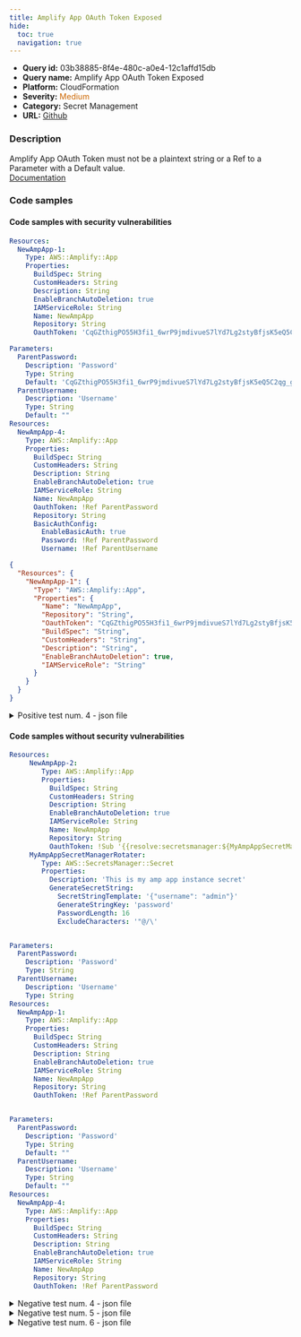 ```yaml
---
title: Amplify App OAuth Token Exposed
hide:
  toc: true
  navigation: true
---
```


<style>
  .highlight .hll {
    background-color: #ff171742;
  }
  .md-content {
    max-width: 1100px;
    margin: 0 auto;
  }
</style>

-   **Query id:** 03b38885-8f4e-480c-a0e4-12c1affd15db
-   **Query name:** Amplify App OAuth Token Exposed
-   **Platform:** CloudFormation
-   **Severity:** <span style="color:#C60">Medium</span>
-   **Category:** Secret Management
-   **URL:** [Github](https://github.com/Checkmarx/kics/tree/master/assets/queries/cloudFormation/aws/amplify_app_oauth_token_exposed)

### Description
Amplify App OAuth Token must not be a plaintext string or a Ref to a Parameter with a Default value.<br>
[Documentation](https://docs.aws.amazon.com/AWSCloudFormation/latest/UserGuide/aws-properties-amplify-app-basicauthconfig.html)

### Code samples
#### Code samples with security vulnerabilities
```yaml title="Positive test num. 1 - yaml file" hl_lines="4"
Resources:
  NewAmpApp-1:
    Type: AWS::Amplify::App
    Properties:
      BuildSpec: String
      CustomHeaders: String
      Description: String
      EnableBranchAutoDeletion: true
      IAMServiceRole: String
      Name: NewAmpApp
      Repository: String
      OauthToken: 'CqGZthigPO55H3fi1_6wrP9jmdivueS7lYd7Lg2styBfjsK5eQ5C2qg_gONQgzyvvVojXY0JyMkRdm71y3nTFl1ZYOgJSNLshvWnm9QoEJrInp_xr-o-9RgZHhrGp5X9dCZVYsYF1WHqj5p75O37IKc8Rv6yO9kGw1flCbT4xbeLTDItX71jRzuAHYNKGPKkxrhIuQ-w9MyKYZ0a3pYT4lWZzWVFoMu9G-smC4qrww5grWCUevE9LuNEZgSijFgRK9QPo8PxMt427lGyK-FkoB8x4qllQ1aCG9_mz2t6A1nRxXY7-Jq9ONkmNoUHiTenEUUaPQcz4RFzrkTE-GaUNP_yK2tNR2i5-TQ4tcI8hQW0aaAsWBPoxd_ZXNty9AhRpshU9WUy32yIHj47jMYCpA'


```
```yaml title="Positive test num. 2 - yaml file" hl_lines="5"
Parameters:
  ParentPassword:
    Description: 'Password'
    Type: String
    Default: 'CqGZthigPO55H3fi1_6wrP9jmdivueS7lYd7Lg2styBfjsK5eQ5C2qg_gONQgzyvvVojXY0JyMkRdm71y3nTFl1ZYOgJSNLshvWnm9QoEJrInp_xr-o-9RgZHhrGp5X9dCZVYsYF1WHqj5p75O37IKc8Rv6yO9kGw1flCbT4xbeLTDItX71jRzuAHYNKGPKkxrhIuQ-w9MyKYZ0a3pYT4lWZzWVFoMu9G-smC4qrww5grWCUevE9LuNEZgSijFgRK9QPo8PxMt427lGyK-FkoB8x4qllQ1aCG9_mz2t6A1nRxXY7-Jq9ONkmNoUHiTenEUUaPQcz4RFzrkTE-GaUNP_yK2tNR2i5-TQ4tcI8hQW0aaAsWBPoxd_ZXNty9AhRpshU9WUy32yIHj47jMYCpA'
  ParentUsername:
    Description: 'Username'
    Type: String
    Default: ""
Resources:
  NewAmpApp-4:
    Type: AWS::Amplify::App
    Properties:
      BuildSpec: String
      CustomHeaders: String
      Description: String
      EnableBranchAutoDeletion: true
      IAMServiceRole: String
      Name: NewAmpApp
      OauthToken: !Ref ParentPassword
      Repository: String
      BasicAuthConfig:
        EnableBasicAuth: true
        Password: !Ref ParentPassword
        Username: !Ref ParentUsername

```
```json title="Positive test num. 3 - json file" hl_lines="5"
{
  "Resources": {
    "NewAmpApp-1": {
      "Type": "AWS::Amplify::App",
      "Properties": {
        "Name": "NewAmpApp",
        "Repository": "String",
        "OauthToken": "CqGZthigPO55H3fi1_6wrP9jmdivueS7lYd7Lg2styBfjsK5eQ5C2qg_gONQgzyvvVojXY0JyMkRdm71y3nTFl1ZYOgJSNLshvWnm9QoEJrInp_xr-o-9RgZHhrGp5X9dCZVYsYF1WHqj5p75O37IKc8Rv6yO9kGw1flCbT4xbeLTDItX71jRzuAHYNKGPKkxrhIuQ-w9MyKYZ0a3pYT4lWZzWVFoMu9G-smC4qrww5grWCUevE9LuNEZgSijFgRK9QPo8PxMt427lGyK-FkoB8x4qllQ1aCG9_mz2t6A1nRxXY7-Jq9ONkmNoUHiTenEUUaPQcz4RFzrkTE-GaUNP_yK2tNR2i5-TQ4tcI8hQW0aaAsWBPoxd_ZXNty9AhRpshU9WUy32yIHj47jMYCpA",
        "BuildSpec": "String",
        "CustomHeaders": "String",
        "Description": "String",
        "EnableBranchAutoDeletion": true,
        "IAMServiceRole": "String"
      }
    }
  }
}

```
<details><summary>Positive test num. 4 - json file</summary>

```json hl_lines="11"
{
  "Parameters": {
    "ParentUsername": {
      "Description": "Username",
      "Type": "String",
      "Default": ""
    },
    "ParentPassword": {
      "Description": "Password",
      "Type": "String",
      "Default": "CqGZthigPO55H3fi1_6wrP9jmdivueS7lYd7Lg2styBfjsK5eQ5C2qg_gONQgzyvvVojXY0JyMkRdm71y3nTFl1ZYOgJSNLshvWnm9QoEJrInp_xr-o-9RgZHhrGp5X9dCZVYsYF1WHqj5p75O37IKc8Rv6yO9kGw1flCbT4xbeLTDItX71jRzuAHYNKGPKkxrhIuQ-w9MyKYZ0a3pYT4lWZzWVFoMu9G-smC4qrww5grWCUevE9LuNEZgSijFgRK9QPo8PxMt427lGyK-FkoB8x4qllQ1aCG9_mz2t6A1nRxXY7-Jq9ONkmNoUHiTenEUUaPQcz4RFzrkTE-GaUNP_yK2tNR2i5-TQ4tcI8hQW0aaAsWBPoxd_ZXNty9AhRpshU9WUy32yIHj47jMYCpA"
    }
  },
  "Resources": {
    "NewAmpApp-4": {
      "Type": "AWS::Amplify::App",
      "Properties": {
        "Repository": "String",
        "BasicAuthConfig": {
          "EnableBasicAuth": true,
          "Password": "ParentPassword",
          "Username": "ParentUsername"
        },
        "OauthToken": "ParentPassword",
        "BuildSpec": "String",
        "CustomHeaders": "String",
        "Description": "String",
        "EnableBranchAutoDeletion": true,
        "IAMServiceRole": "String",
        "Name": "NewAmpApp"
      }
    }
  }
}

```
</details>


#### Code samples without security vulnerabilities
```yaml title="Negative test num. 1 - yaml file"
Resources:
     NewAmpApp-2:
        Type: AWS::Amplify::App
        Properties:
          BuildSpec: String
          CustomHeaders: String
          Description: String
          EnableBranchAutoDeletion: true
          IAMServiceRole: String
          Name: NewAmpApp
          Repository: String
          OauthToken: !Sub '{{resolve:secretsmanager:${MyAmpAppSecretManagerRotater}::password}}'
     MyAmpAppSecretManagerRotater:
        Type: AWS::SecretsManager::Secret
        Properties:
          Description: 'This is my amp app instance secret'
          GenerateSecretString:
            SecretStringTemplate: '{"username": "admin"}'
            GenerateStringKey: 'password'
            PasswordLength: 16
            ExcludeCharacters: '"@/\'

```
```yaml title="Negative test num. 2 - yaml file"

Parameters:
  ParentPassword:
    Description: 'Password'
    Type: String
  ParentUsername:
    Description: 'Username'
    Type: String
Resources:
  NewAmpApp-1:
    Type: AWS::Amplify::App
    Properties:
      BuildSpec: String
      CustomHeaders: String
      Description: String
      EnableBranchAutoDeletion: true
      IAMServiceRole: String
      Name: NewAmpApp
      Repository: String
      OauthToken: !Ref ParentPassword


```
```yaml title="Negative test num. 3 - yaml file"

Parameters:
  ParentPassword:
    Description: 'Password'
    Type: String
    Default: ""
  ParentUsername:
    Description: 'Username'
    Type: String
    Default: ""
Resources:
  NewAmpApp-4:
    Type: AWS::Amplify::App
    Properties:
      BuildSpec: String
      CustomHeaders: String
      Description: String
      EnableBranchAutoDeletion: true
      IAMServiceRole: String
      Name: NewAmpApp
      Repository: String
      OauthToken: !Ref ParentPassword

```
<details><summary>Negative test num. 4 - json file</summary>

```json
{
  "Resources": {
    "NewAmpApp-2": {
      "Type": "AWS::Amplify::App",
      "Properties": {
        "Name": "NewAmpApp",
        "Repository": "String",
        "OauthToken": "{{resolve:secretsmanager:${MyAmpAppSecretManagerRotater}::password}}",
        "BuildSpec": "String",
        "CustomHeaders": "String",
        "Description": "String",
        "EnableBranchAutoDeletion": true,
        "IAMServiceRole": "String"
      }
    },
    "MyAmpAppSecretManagerRotater": {
      "Type": "AWS::SecretsManager::Secret",
      "Properties": {
        "Description": "This is my amp app instance secret",
        "GenerateSecretString": {
          "SecretStringTemplate": "{\"username\": \"admin\"}",
          "GenerateStringKey": "password",
          "PasswordLength": 16,
          "ExcludeCharacters": "\"@/\\"
        }
      }
    }
  }
}

```
</details>
<details><summary>Negative test num. 5 - json file</summary>

```json
{
  "Parameters": {
    "ParentPassword": {
      "Description": "Password",
      "Type": "String"
    },
    "ParentUsername": {
      "Description": "Username",
      "Type": "String"
    }
  },
  "Resources": {
    "NewAmpApp-1": {
      "Type": "AWS::Amplify::App",
      "Properties": {
        "BuildSpec": "String",
        "CustomHeaders": "String",
        "Description": "String",
        "EnableBranchAutoDeletion": true,
        "IAMServiceRole": "String",
        "Name": "NewAmpApp",
        "Repository": "String",
        "OauthToken": "ParentPassword"
      }
    }
  }
}

```
</details>
<details><summary>Negative test num. 6 - json file</summary>

```json
{
  "Parameters": {
    "ParentPassword": {
      "Description": "Password",
      "Type": "String",
      "Default": ""
    },
    "ParentUsername": {
      "Description": "Username",
      "Type": "String",
      "Default": ""
    }
  },
  "Resources": {
    "NewAmpApp-4": {
      "Type": "AWS::Amplify::App",
      "Properties": {
        "BuildSpec": "String",
        "CustomHeaders": "String",
        "Description": "String",
        "EnableBranchAutoDeletion": true,
        "IAMServiceRole": "String",
        "Name": "NewAmpApp",
        "Repository": "String",
        "OauthToken": "ParentPassword"
      }
    }
  }
}

```
</details>

